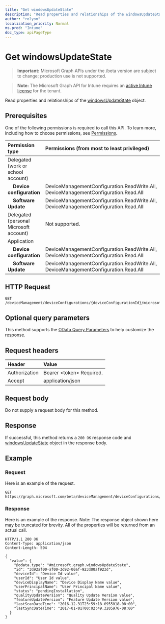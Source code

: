 ```yaml
---
title: "Get windowsUpdateState"
description: "Read properties and relationships of the windowsUpdateState object."
author: "rolyon"
localization_priority: Normal
ms.prod: "Intune"
doc_type: apiPageType
---
```


# Get windowsUpdateState

> **Important:** Microsoft Graph APIs under the /beta version are subject to change; production use is not supported.

> **Note:** The Microsoft Graph API for Intune requires an [active Intune license](https://go.microsoft.com/fwlink/?linkid=839381) for the tenant.

Read properties and relationships of the [windowsUpdateState](../resources/intune-shared-windowsupdatestate.md) object.

## Prerequisites
One of the following permissions is required to call this API. To learn more, including how to choose permissions, see [Permissions](/graph/permissions-reference).

|Permission type|Permissions (from most to least privileged)|
|:---|:---|
|Delegated (work or school account)||
| &nbsp; &nbsp; **Device configuration** | DeviceManagementConfiguration.ReadWrite.All, DeviceManagementConfiguration.Read.All|
| &nbsp; &nbsp; **Software Update** | DeviceManagementConfiguration.ReadWrite.All, DeviceManagementConfiguration.Read.All|
|Delegated (personal Microsoft account)|Not supported.|
|Application||
| &nbsp; &nbsp; **Device configuration** | DeviceManagementConfiguration.ReadWrite.All, DeviceManagementConfiguration.Read.All|
| &nbsp; &nbsp; **Software Update** | DeviceManagementConfiguration.ReadWrite.All, DeviceManagementConfiguration.Read.All|

## HTTP Request
<!-- {
  "blockType": "ignored"
}
-->
``` http
GET /deviceManagement/deviceConfigurations/{deviceConfigurationId}/microsoft.graph.windowsUpdateForBusinessConfiguration/deviceUpdateStates/{windowsUpdateStateId}
```

## Optional query parameters
This method supports the [OData Query Parameters](https://docs.microsoft.com/en-us/graph/query-parameters) to help customize the response.

## Request headers
|Header|Value|
|:---|:---|
|Authorization|Bearer &lt;token&gt; Required.|
|Accept|application/json|

## Request body
Do not supply a request body for this method.

## Response
If successful, this method returns a `200 OK` response code and [windowsUpdateState](../resources/intune-shared-windowsupdatestate.md) object in the response body.

## Example

### Request
Here is an example of the request.
``` http
GET https://graph.microsoft.com/beta/deviceManagement/deviceConfigurations/{deviceConfigurationId}/microsoft.graph.windowsUpdateForBusinessConfiguration/deviceUpdateStates/{windowsUpdateStateId}
```

### Response
Here is an example of the response. Note: The response object shown here may be truncated for brevity. All of the properties will be returned from an actual call.
``` http
HTTP/1.1 200 OK
Content-Type: application/json
Content-Length: 594

{
  "value": {
    "@odata.type": "#microsoft.graph.windowsUpdateState",
    "id": "3d92af00-af00-3d92-00af-923d00af923d",
    "deviceId": "Device Id value",
    "userId": "User Id value",
    "deviceDisplayName": "Device Display Name value",
    "userPrincipalName": "User Principal Name value",
    "status": "pendingInstallation",
    "qualityUpdateVersion": "Quality Update Version value",
    "featureUpdateVersion": "Feature Update Version value",
    "lastScanDateTime": "2016-12-31T23:59:18.0955018-08:00",
    "lastSyncDateTime": "2017-01-01T00:02:49.3205976-08:00"
  }
}
```









